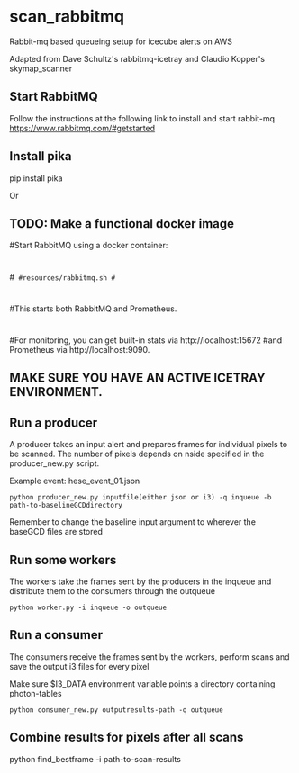 # scan_rabbitmq
Rabbit-mq based queueing setup for icecube alerts on AWS

Adapted from Dave Schultz's rabbitmq-icetray and Claudio Kopper's skymap_scanner

## Start RabbitMQ
Follow the instructions at the following link to install and start rabbit-mq
https://www.rabbitmq.com/#getstarted

## Install pika
pip install pika

Or
## TODO: Make a functional docker image 
#Start RabbitMQ using a docker container:
#
#```
#resources/rabbitmq.sh
#```
#
#This starts both RabbitMQ and Prometheus.
#
#For monitoring, you can get built-in stats via http://localhost:15672
#and Prometheus via http://localhost:9090.

## MAKE SURE YOU HAVE AN ACTIVE ICETRAY ENVIRONMENT.

## Run a producer

A producer takes an input alert and prepares frames for individual pixels to be scanned. The number of pixels depends on nside specified in the producer_new.py script.

Example event: hese_event_01.json

```
python producer_new.py inputfile(either json or i3) -q inqueue -b path-to-baselineGCDdirectory
```
Remember to change the baseline input argument to wherever the baseGCD files are stored

## Run some workers
The workers take the frames sent by the producers in the inqueue and distribute them to the consumers through the outqueue
```
python worker.py -i inqueue -o outqueue
```
## Run a consumer
The consumers receive the frames sent by the workers, perform scans and save the output i3 files for every pixel



Make sure $I3_DATA environment variable points a directory containing photon-tables
```
python consumer_new.py outputresults-path -q outqueue
```

## Combine results for pixels after all scans
python find_bestframe -i path-to-scan-results
